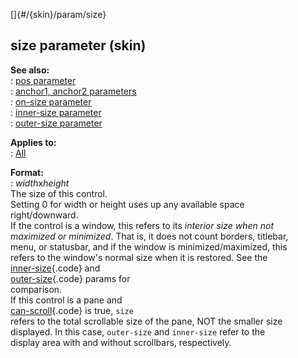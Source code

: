 []{#/{skin}/param/size}    
## size parameter (skin)    
**See also:**    
:   [pos parameter](/ref/%7Bskin%7D/param/pos.md)    
:   [anchor1, anchor2 parameters](/ref/%7Bskin%7D/param/anchor.md)    
:   [on-size parameter](/ref/%7Bskin%7D/param/on-size.md)    
:   [inner-size parameter](/ref/%7Bskin%7D/param/inner-size.md)    
:   [outer-size parameter](/ref/%7Bskin%7D/param/outer-size.md)    
<!-- -->    
**Applies to:**    
:   [All](/ref/%7Bskin%7D/control.md)    
<!-- -->    
**Format:**    
:   *width*x*height*    
The size of this control.    
Setting 0 for width or height uses up any available space    
right/downward.    
If the control is a window, this refers to its *interior size when not    
maximized or minimized*. That is, it does not count borders, titlebar,    
menu, or statusbar, and if the window is minimized/maximized, this    
refers to the window\'s normal size when it is restored. See the    
[inner-size](/ref/%7Bskin%7D/param/inner-size.md){.code} and    
[outer-size](/ref/%7Bskin%7D/param/outer-size.md){.code} params for    
comparison.    
If this control is a pane and    
[can-scroll](/ref/%7Bskin%7D/param/can-scroll.md){.code} is true, `size`    
refers to the total scrollable size of the pane, NOT the smaller size    
displayed. In this case, `outer-size` and `inner-size` refer to the    
display area with and without scrollbars, respectively.  